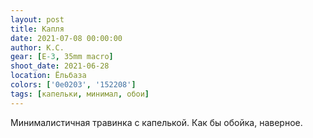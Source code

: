 ```yaml
---
layout: post
title: Капля
date: 2021-07-08 00:00:00
author: К.С.
gear: [E-3, 35mm macro]
shoot_date: 2021-06-28
location: Ёльбаза
colors: ['0e0203', '152208']
tags: [капельки, минимал, обои]
---
```

Минималистичная травинка с капелькой. Как бы обойка, наверное.
